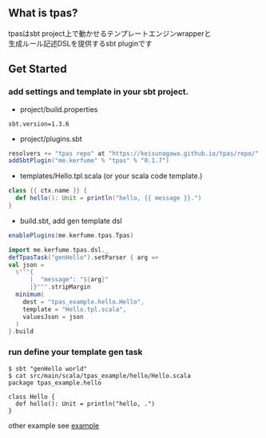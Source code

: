 ## What is tpas?  
tpasはsbt project上で動かせるテンプレートエンジンwrapperと  
生成ルール記述DSLを提供するsbt pluginです  

## Get Started  
### add settings and template in your sbt project.  
- project/build.properties  
```
sbt.version=1.3.6
```

- project/plugins.sbt  
```sbt
resolvers += "tpas repo" at "https://keisunagawa.github.io/tpas/repo/"
addSbtPlugin("me.kerfume" % "tpas" % "0.1.7")
```

- templates/Hello.tpl.scala (or your scala code template.)  
```scala
class {{ ctx.name }} {
  def hello(): Unit = println("hello, {{ message }}.")
}
```

- build.sbt, add gen template dsl  
```sbt
enablePlugins(me.kerfume.tpas.Tpas)

import me.kerfume.tpas.dsl._
defTpasTask("genHello").setParser { arg =>
val json =
  s"""{
      |  "message": "${arg}"
      |}""".stripMargin
  minimum(
    dest = "tpas_example.hello.Hello",
    template = "Hello.tpl.scala",
    valuesJson = json
  )
}.build

```

### run define your template gen task  
```shell
$ sbt "genHello world"
$ cat src/main/scala/tpas_example/hello/Hello.scala
package tpas_example.hello

class Hello {
  def hello(): Unit = println("hello, .")
}
```

other example see [example](./example)
